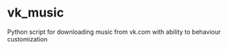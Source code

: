 vk_music
========

Python script for downloading music from vk.com with ability to behaviour customization
